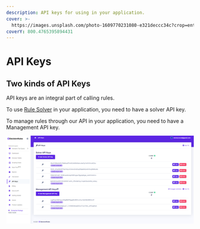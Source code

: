 ```yaml
---
description: API keys for using in your application.
cover: >-
  https://images.unsplash.com/photo-1609770231080-e321deccc34c?crop=entropy&cs=srgb&fm=jpg&ixid=MnwxOTcwMjR8MHwxfHNlYXJjaHwxfHxrZXlzfGVufDB8fHx8MTYzNjk4ODc2OA&ixlib=rb-1.2.1&q=85
coverY: 800.4765395894431
---
```


# API Keys

## Two kinds of API Keys

API keys are an integral part of calling rules.

To use [Rule Solver](../rule-solver-api.md) in your application, you need to have a solver API key.

To manage rules through our API in your application, you need to have a Management API key.

![](../../.gitbook/assets/apikeys.png)

